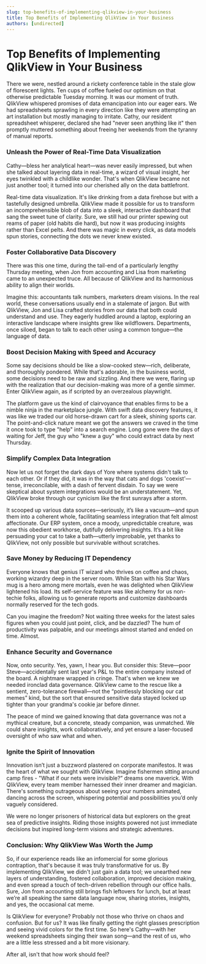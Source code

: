 ```yaml
---
slug: top-benefits-of-implementing-qlikview-in-your-business
title: Top Benefits of Implementing QlikView in Your Business
authors: [undirected]
---
```



# Top Benefits of Implementing QlikView in Your Business

There we were, nestled around a rickety conference table in the stale glow of florescent lights. Ten cups of coffee fueled our optimism on that otherwise predictable Tuesday morning. It was our moment of truth. QlikView whispered promises of data emancipation into our eager ears. We had spreadsheets sprawling in every direction like they were attempting an art installation but mostly managing to irritate. Cathy, our resident spreadsheet whisperer, declared she had "never seen anything like it" then promptly muttered something about freeing her weekends from the tyranny of manual reports.

### Unleash the Power of Real-Time Data Visualization

Cathy—bless her analytical heart—was never easily impressed, but when she talked about layering data in real-time, a wizard of visual insight, her eyes twinkled with a childlike wonder. That's when QlikView became not just another tool; it turned into our cherished ally on the data battlefront.

Real-time data visualization. It's like drinking from a data firehose but with a tastefully designed umbrella. QlikView made it possible for us to transform an incomprehensible blob of data into a sleek, interactive dashboard that sang the sweet tune of clarity. Sure, we still had our printer spewing out reams of paper (old habits die hard), but now it was producing insights rather than Excel pelts. And there was magic in every click, as data models spun stories, connecting the dots we never knew existed.

### Foster Collaborative Data Discovery

There was this one time, during the tail-end of a particularly lengthy Thursday meeting, when Jon from accounting and Lisa from marketing came to an unexpected truce. All because of QlikView and its harmonious ability to align their worlds. 

Imagine this: accountants talk numbers, marketers dream visions. In the real world, these conversations usually end in a stalemate of jargon. But with QlikView, Jon and Lisa crafted stories from our data that both could understand and use. They eagerly huddled around a laptop, exploring an interactive landscape where insights grew like wildflowers. Departments, once siloed, began to talk to each other using a common tongue—the language of data.

### Boost Decision Making with Speed and Accuracy

Some say decisions should be like a slow-cooked stew—rich, deliberate, and thoroughly pondered. While that's adorable, in the business world, some decisions need to be raw and sizzling. And there we were, flaring up with the realization that our decision-making was more of a gentle simmer. Enter QlikView again, as if scripted by an overzealous playwright.

The platform gave us the kind of clairvoyance that enables firms to be a nimble ninja in the marketplace jungle. With swift data discovery features, it was like we traded our old horse-drawn cart for a sleek, shining sports car. The point-and-click nature meant we got the answers we craved in the time it once took to type "help" into a search engine. Long gone were the days of waiting for Jeff, the guy who "knew a guy" who could extract data by next Thursday. 

### Simplify Complex Data Integration

Now let us not forget the dark days of Yore where systems didn't talk to each other. Or if they did, it was in the way that cats and dogs 'coexist'—tense, irreconcilable, with a dash of fervent disdain. To say we were skeptical about system integrations would be an understatement. Yet, QlikView broke through our cynicism like the first sunrays after a storm. 

It scooped up various data sources—seriously, it’s like a vacuum—and spun them into a coherent whole, facilitating seamless integration that felt almost affectionate. Our ERP system, once a moody, unpredictable creature, was now this obedient workhorse, dutifully delivering insights. It’s a bit like persuading your cat to take a bath—utterly improbable, yet thanks to QlikView, not only possible but survivable without scratches.

### Save Money by Reducing IT Dependency

Everyone knows that genius IT wizard who thrives on coffee and chaos, working wizardry deep in the server room. While Stan with his Star Wars mug is a hero among mere mortals, even he was delighted when QlikView lightened his load. Its self-service feature was like alchemy for us non-techie folks, allowing us to generate reports and customize dashboards normally reserved for the tech gods.

Can you imagine the freedom? Not waiting three weeks for the latest sales figures when you could just point, click, and be dazzled? The hum of productivity was palpable, and our meetings almost started and ended on time. Almost.

### Enhance Security and Governance

Now, onto security. Yes, yawn, I hear you. But consider this: Steve—poor Steve—accidentally sent last year's P&L to the entire company instead of the board. A nightmare wrapped in cringe. That's when we knew we needed ironclad data governance. QlikView came to the rescue like a sentient, zero-tolerance firewall—not the “pointlessly blocking our cat memes” kind, but the sort that ensured sensitive data stayed locked up tighter than your grandma's cookie jar before dinner.

The peace of mind we gained knowing that data governance was not a mythical creature, but a concrete, steady companion, was unmatched. We could share insights, work collaboratively, and yet ensure a laser-focused oversight of who saw what and when.

### Ignite the Spirit of Innovation

Innovation isn’t just a buzzword plastered on corporate manifestos. It was the heart of what we sought with QlikView. Imagine fishermen sitting around camp fires - "What if our nets were invisible?” dreams one maverick. With QlikView, every team member harnessed their inner dreamer and magician. There's something outrageous about seeing your numbers animated, dancing across the screen, whispering potential and possibilities you’d only vaguely considered.

We were no longer prisoners of historical data but explorers on the great sea of predictive insights. Riding those insights powered not just immediate decisions but inspired long-term visions and strategic adventures.

### Conclusion: Why QlikView Was Worth the Jump

So, if our experience reads like an infomercial for some glorious contraption, that's because it was truly transformative for us. By implementing QlikView, we didn't just gain a data tool; we unearthed new layers of understanding, fostered collaboration, improved decision making, and even spread a touch of tech-driven rebellion through our office halls. Sure, Jon from accounting still brings fish leftovers for lunch, but at least we’re all speaking the same data language now, sharing stories, insights, and yes, the occasional cat meme. 

Is QlikView for everyone? Probably not those who thrive on chaos and confusion. But for us? It was like finally getting the right glasses prescription and seeing vivid colors for the first time. So here's Cathy—with her weekend spreadsheets singing their swan song—and the rest of us, who are a little less stressed and a bit more visionary. 

After all, isn't that how work should feel?